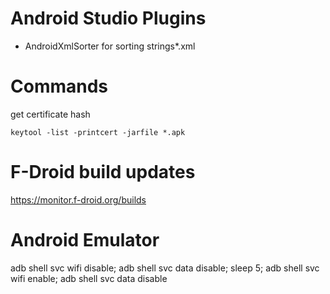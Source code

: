 # Android Studio Plugins

- AndroidXmlSorter for sorting strings*.xml

# Commands

get certificate hash

`keytool -list -printcert -jarfile *.apk`

# F-Droid build updates

https://monitor.f-droid.org/builds

# Android Emulator

adb shell svc wifi disable; adb shell svc data disable; sleep 5; adb shell svc wifi enable; adb shell svc data
disable